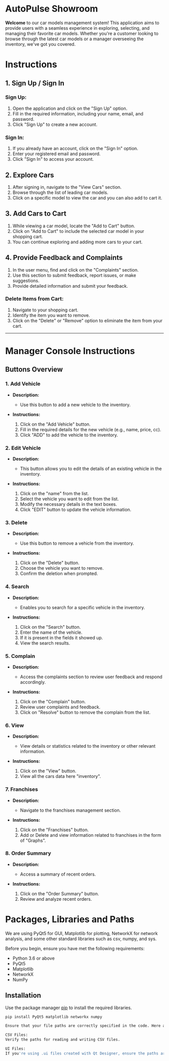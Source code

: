 
# AutoPulse Showroom


**Welcome** to our car models management system! This application aims to provide users with a seamless experience in exploring, selecting, and managing their favorite car models. Whether you're a customer looking to browse through the latest car models or a manager overseeing the inventory, we've got you covered.



# Instructions

## 1. Sign Up / Sign In

### Sign Up:
1. Open the application and click on the "Sign Up" option.
2. Fill in the required information, including your name, email, and password.
3. Click "Sign Up" to create a new account.

### Sign In:
1. If you already have an account, click on the "Sign In" option.
2. Enter your registered email and password.
3. Click "Sign In" to access your account.

## 2. Explore Cars

1. After signing in, navigate to the "View Cars" section.
2. Browse through the list of leading car models.
3. Click on a specific model to view the car and you can also add to cart it.

## 3. Add Cars to Cart

1. While viewing a car model, locate the "Add to Cart" button.
2. Click on "Add to Cart" to include the selected car model in your shopping cart.
3. You can continue exploring and adding more cars to your cart.

## 4. Provide Feedback and Complaints

1. In the user menu, find and click on the "Complaints" section.
2. Use this section to submit feedback, report issues, or make suggestions.
3. Provide detailed information and submit your feedback.

### Delete Items from Cart:
1. Navigate to your shopping cart.
2. Identify the item you want to remove.
3. Click on the "Delete" or "Remove" option to eliminate the item from your cart.

---

# Manager Console Instructions

## Buttons Overview

### 1. Add Vehicle

- **Description:**
  - Use this button to add a new vehicle to the inventory.

- **Instructions:**
  1. Click on the "Add Vehicle" button.
  2. Fill in the required details for the new vehicle (e.g., name, price, cc).
  3. Click "ADD" to add the vehicle to the inventory.

### 2. Edit Vehicle

- **Description:**
  - This button allows you to edit the details of an existing vehicle in the inventory.

- **Instructions:**
  1. Click on the "name" from the list.
  2. Select the vehicle you want to edit from the list.
  3. Modify the necessary details in the text boxes.
  4. Click "EDIT" button to update the vehicle information.

### 3. Delete

- **Description:**
  - Use this button to remove a vehicle from the inventory.

- **Instructions:**
  1. Click on the "Delete" button.
  2. Choose the vehicle you want to remove.
  3. Confirm the deletion when prompted.

### 4. Search

- **Description:**
  - Enables you to search for a specific vehicle in the inventory.

- **Instructions:**
  1. Click on the "Search" button.
  2. Enter the name of the vehicle.
  3. If it is present in the fields it showed up.
  4. View the search results.

### 5. Complain

- **Description:**
  - Access the complaints section to review user feedback and respond accordingly.

- **Instructions:**
  1. Click on the "Complain" button.
  2. Review user complaints and feedback.
  3. Click on "Resolve" button to remove the complain from the list.
  

### 6. View

- **Description:**
  - View details or statistics related to the inventory or other relevant information.

- **Instructions:**
  1. Click on the "View" button.
  2. View all the cars data here "inventory".

### 7. Franchises

- **Description:**
  - Navigate to the franchises management section.

- **Instructions:**
  1. Click on the "Franchises" button.
  2. Add or Delete and view information related to franchises in the form of "Graphs".

### 8. Order Summary

- **Description:**
  - Access a summary of recent orders.

- **Instructions:**
  1. Click on the "Order Summary" button.
  2. Review and analyze recent orders.

# Packages, Libraries and Paths
We are using PyQt5 for GUI, Matplotlib for plotting, NetworkX for network analysis, and some other standard libraries such as csv, numpy, and sys.

Before you begin, ensure you have met the following requirements:

- Python 3.6 or above
- PyQt5
- Matplotlib
- NetworkX
- NumPy

## Installation

Use the package manager [pip](https://pip.pypa.io/en/stable/) to install the required libraries.

```bash
pip install PyQt5 matplotlib networkx numpy

Ensure that your file paths are correctly specified in the code. Here are some key paths to check:

CSV Files: 
Verify the paths for reading and writing CSV files.

UI Files: 
If you're using .ui files created with Qt Designer, ensure the paths are correct when using loadUi.

